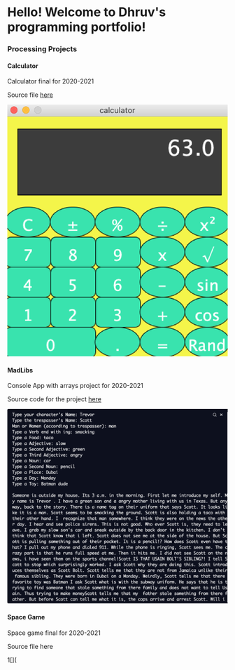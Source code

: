 # Hello! Welcome to Dhruv's programming portfolio!

### Processing Projects

#### Calculator
Calculator final for 2020-2021

Source file [here](https://github.com/Dhruv-Reddy/programmingPortfolio/tree/gh-pages/src/calculator)

![](https://github.com/Dhruv-Reddy/programmingPortfolio/blob/gh-pages/images/Calculator.png?raw=true)

#### MadLibs
Console App with arrays project for 2020-2021

Source code for the project [here](https://github.com/Dhruv-Reddy/programmingPortfolio/blob/gh-pages/src/MadLibs)

![](https://github.com/Dhruv-Reddy/programmingPortfolio/blob/gh-pages/images/Screen%20Shot%202021-04-21%20at%208.05.06%20AM.png?raw=true)


#### Space Game
Space game final for 2020-2021

Source file here

1[](
